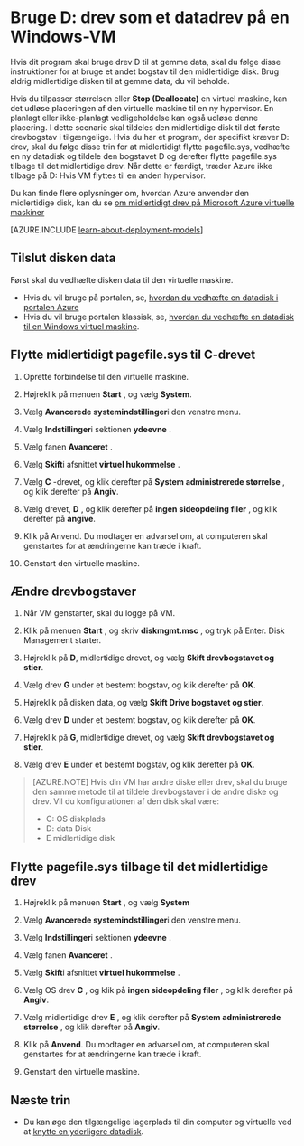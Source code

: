 <properties
    pageTitle="Gøre D: drevet af et VM en datadisk | Microsoft Azure"
    description="Beskriver, hvordan du kan ændre drevbogstaver for en Windows-VM, så du kan bruge D: drev som et datadrev."
    services="virtual-machines-windows"
    documentationCenter=""
    authors="cynthn"
    manager="timlt"
    editor=""
    tags="azure-resource-manager,azure-service-management"/>

<tags
    ms.service="virtual-machines-windows"
    ms.workload="infrastructure-services"
    ms.tgt_pltfrm="vm-windows"
    ms.devlang="na"
    ms.topic="article"
    ms.date="09/27/2016"
    ms.author="cynthn"/>

# <a name="use-the-d-drive-as-a-data-drive-on-a-windows-vm"></a>Bruge D: drev som et datadrev på en Windows-VM 

Hvis dit program skal bruge drev D til at gemme data, skal du følge disse instruktioner for at bruge et andet bogstav til den midlertidige disk. Brug aldrig midlertidige disken til at gemme data, du vil beholde.

Hvis du tilpasser størrelsen eller **Stop (Deallocate)** en virtuel maskine, kan det udløse placeringen af den virtuelle maskine til en ny hypervisor. En planlagt eller ikke-planlagt vedligeholdelse kan også udløse denne placering. I dette scenarie skal tildeles den midlertidige disk til det første drevbogstav i tilgængelige. Hvis du har et program, der specifikt kræver D: drev, skal du følge disse trin for at midlertidigt flytte pagefile.sys, vedhæfte en ny datadisk og tildele den bogstavet D og derefter flytte pagefile.sys tilbage til det midlertidige drev. Når dette er færdigt, træder Azure ikke tilbage på D: Hvis VM flyttes til en anden hypervisor.

Du kan finde flere oplysninger om, hvordan Azure anvender den midlertidige disk, kan du se [om midlertidigt drev på Microsoft Azure virtuelle maskiner](https://blogs.msdn.microsoft.com/mast/2013/12/06/understanding-the-temporary-drive-on-windows-azure-virtual-machines/)

[AZURE.INCLUDE [learn-about-deployment-models](../../includes/learn-about-deployment-models-both-include.md)]

## <a name="attach-the-data-disk"></a>Tilslut disken data

Først skal du vedhæfte disken data til den virtuelle maskine. 

- Hvis du vil bruge på portalen, se, [hvordan du vedhæfte en datadisk i portalen Azure](virtual-machines-windows-attach-disk-portal.md)
- Hvis du vil bruge portalen klassisk, se, [hvordan du vedhæfte en datadisk til en Windows virtuel maskine](virtual-machines-windows-classic-attach-disk.md). 


## <a name="temporarily-move-pagefilesys-to-c-drive"></a>Flytte midlertidigt pagefile.sys til C-drevet

1. Oprette forbindelse til den virtuelle maskine. 

2. Højreklik på menuen **Start** , og vælg **System**.

3. Vælg **Avancerede systemindstillinger**i den venstre menu.

4. Vælg **Indstillinger**i sektionen **ydeevne** .

5. Vælg fanen **Avanceret** .

5. Vælg **Skift**i afsnittet **virtuel hukommelse** .

6. Vælg **C** -drevet, og klik derefter på **System administrerede størrelse** , og klik derefter på **Angiv**.

7. Vælg drevet, **D** , og klik derefter på **ingen sideopdeling filer** , og klik derefter på **angive**.

8. Klik på Anvend. Du modtager en advarsel om, at computeren skal genstartes for at ændringerne kan træde i kraft.

9. Genstart den virtuelle maskine.




## <a name="change-the-drive-letters"></a>Ændre drevbogstaver 

1. Når VM genstarter, skal du logge på VM.

2. Klik på menuen **Start** , og skriv **diskmgmt.msc** , og tryk på Enter. Disk Management starter.

3. Højreklik på **D**, midlertidige drevet, og vælg **Skift drevbogstavet og stier**.

4. Vælg drev **G** under et bestemt bogstav, og klik derefter på **OK**. 

5. Højreklik på disken data, og vælg **Skift Drive bogstavet og stier**.

6. Vælg drev **D** under et bestemt bogstav, og klik derefter på **OK**. 

7. Højreklik på **G**, midlertidige drevet, og vælg **Skift drevbogstavet og stier**.

8. Vælg drev **E** under et bestemt bogstav, og klik derefter på **OK**. 

> [AZURE.NOTE] Hvis din VM har andre diske eller drev, skal du bruge den samme metode til at tildele drevbogstaver i de andre diske og drev. Vil du konfigurationen af den disk skal være:  
>- C: OS diskplads  
>- D: data Disk  
>- E midlertidige disk



## <a name="move-pagefilesys-back-to-the-temporary-storage-drive"></a>Flytte pagefile.sys tilbage til det midlertidige drev 

1. Højreklik på menuen **Start** , og vælg **System**

2. Vælg **Avancerede systemindstillinger**i den venstre menu.

3. Vælg **Indstillinger**i sektionen **ydeevne** .

4. Vælg fanen **Avanceret** .

5. Vælg **Skift**i afsnittet **virtuel hukommelse** .

6. Vælg OS drev **C** , og klik på **ingen sideopdeling filer** , og klik derefter på **Angiv**.

7. Vælg midlertidige drev **E** , og klik derefter på **System administrerede størrelse** , og klik derefter på **Angiv**.

8. Klik på **Anvend**. Du modtager en advarsel om, at computeren skal genstartes for at ændringerne kan træde i kraft.

9. Genstart den virtuelle maskine.




## <a name="next-steps"></a>Næste trin
- Du kan øge den tilgængelige lagerplads til din computer og virtuelle ved at [knytte en yderligere datadisk](virtual-machines-windows-attach-disk-portal.md).



